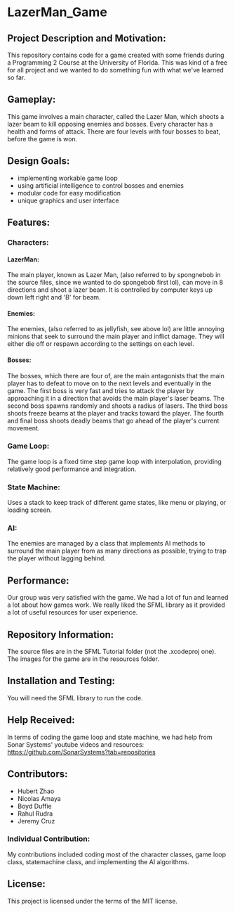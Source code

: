 # LazerMan_Game

## Project Description and Motivation:
This repository contains code for a game created with some friends during a Programming 2 Course at the University of Florida. This was kind of a free for all project and we wanted to do something fun with what we've learned so far. 

## Gameplay:
This game involves a main character, called the Lazer Man, which shoots a lazer beam to kill opposing enemies and bosses. Every character has a health and forms of attack. There are four levels with four bosses to beat, before the game is won.

## Design Goals:
- implementing workable game loop
- using artificial intelligence to control bosses and enemies
- modular code for easy modification
- unique graphics and user interface

## Features:
### Characters:
#### LazerMan:
The main player, known as Lazer Man, (also referred to by spongnebob in the source files, since we wanted to do spongebob first lol), can move in 8 directions and shoot a lazer beam. It is controlled by computer keys up down left right and 'B' for beam.
#### Enemies:
The enemies, (also referred to as jellyfish, see above lol) are little annoying minions that seek to surround the main player and inflict damage. They will either die off or respawn according to the settings on each level.
#### Bosses:
The bosses, which there are four of, are the main antagonists that the main player has to defeat to move on to the next levels and eventually in the game. The first boss is very fast and tries to attack the player by approaching it in a direction that avoids the main player's laser beams. The second boss spawns randomly and shoots a radius of lasers. The third boss shoots freeze beams at the player and tracks toward the player. The fourth and final boss shoots deadly beams that go ahead of the player's current movement.
### Game Loop:
The game loop is a fixed time step game loop with interpolation, providing relatively good performance and integration.
### State Machine:
Uses a stack to keep track of different game states, like menu or playing, or loading screen.
### AI:
The enemies are managed by a class that implements AI methods to surround the main player from as many directions as possible, trying to trap the player without lagging behind.

## Performance:
Our group was very satisfied with the game. We had a lot of fun and learned a lot about how games work. We really liked the SFML library as it provided a lot of useful resources for user experience.

## Repository Information:
The source files are in the SFML Tutorial folder (not the .xcodeproj one). The images for the game are in the resources folder.

## Installation and Testing: 
You will need the SFML library to run the code.

## Help Received:
In terms of coding the game loop and state machine, we had help from Sonar Systems' youtube videos and resources: https://github.com/SonarSystems?tab=repositories

## Contributors:
- Hubert Zhao
- Nicolas Amaya
- Boyd Duffie
- Rahul Rudra
- Jeremy Cruz

### Individual Contribution:
My contributions included coding most of the character classes, game loop class, statemachine class, and implementing the AI algorithms.
## License:
This project is licensed under the terms of the MIT license.
